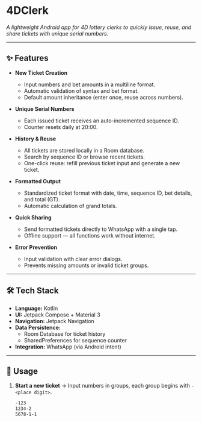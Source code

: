 # 4DClerk  
_A lightweight Android app for 4D lottery clerks to quickly issue, reuse, and share tickets with unique serial numbers._

---

## ✨ Features
- **New Ticket Creation**  
  - Input numbers and bet amounts in a multiline format.  
  - Automatic validation of syntax and bet format.  
  - Default amount inheritance (enter once, reuse across numbers).  

- **Unique Serial Numbers**  
  - Each issued ticket receives an auto-incremented sequence ID.  
  - Counter resets daily at 20:00.  

- **History & Reuse**  
  - All tickets are stored locally in a Room database.  
  - Search by sequence ID or browse recent tickets.  
  - One-click reuse: refill previous ticket input and generate a new ticket.  

- **Formatted Output**  
  - Standardized ticket format with date, time, sequence ID, bet details, and total (GT).  
  - Automatic calculation of grand totals.  

- **Quick Sharing**  
  - Send formatted tickets directly to WhatsApp with a single tap.  
  - Offline support — all functions work without internet.  

- **Error Prevention**  
  - Input validation with clear error dialogs.  
  - Prevents missing amounts or invalid ticket groups.  

---

## 🛠 Tech Stack
- **Language:** Kotlin  
- **UI:** Jetpack Compose + Material 3  
- **Navigation:** Jetpack Navigation  
- **Data Persistence:**  
  - Room Database for ticket history  
  - SharedPreferences for sequence counter  
- **Integration:** WhatsApp (via Android intent)  

---

## 📖 Usage
1. **Start a new ticket** → Input numbers in groups, each group begins with `-<place digit>`.  
   ```txt
   -123
   1234-2
   5678-1-1
